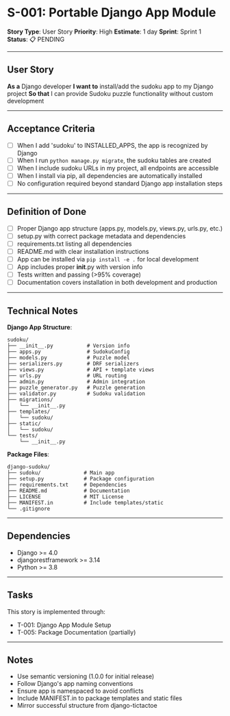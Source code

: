 # S-001: Portable Django App Module

**Story Type**: User Story
**Priority**: High
**Estimate**: 1 day
**Sprint**: Sprint 1
**Status**: 📋 PENDING

---

## User Story

**As a** Django developer
**I want to** install/add the sudoku app to my Django project
**So that** I can provide Sudoku puzzle functionality without custom development

---

## Acceptance Criteria

- [ ] When I add 'sudoku' to INSTALLED_APPS, the app is recognized by Django
- [ ] When I run `python manage.py migrate`, the sudoku tables are created
- [ ] When I include sudoku URLs in my project, all endpoints are accessible
- [ ] When I install via pip, all dependencies are automatically installed
- [ ] No configuration required beyond standard Django app installation steps

---

## Definition of Done

- [ ] Proper Django app structure (apps.py, models.py, views.py, urls.py, etc.)
- [ ] setup.py with correct package metadata and dependencies
- [ ] requirements.txt listing all dependencies
- [ ] README.md with clear installation instructions
- [ ] App can be installed via `pip install -e .` for local development
- [ ] App includes proper __init__.py with version info
- [ ] Tests written and passing (>95% coverage)
- [ ] Documentation covers installation in both development and production

---

## Technical Notes

**Django App Structure**:
```
sudoku/
├── __init__.py           # Version info
├── apps.py               # SudokuConfig
├── models.py             # Puzzle model
├── serializers.py        # DRF serializers
├── views.py              # API + template views
├── urls.py               # URL routing
├── admin.py              # Admin integration
├── puzzle_generator.py   # Puzzle generation
├── validator.py          # Sudoku validation
├── migrations/
│   └── __init__.py
├── templates/
│   └── sudoku/
├── static/
│   └── sudoku/
└── tests/
    └── __init__.py
```

**Package Files**:
```
django-sudoku/
├── sudoku/              # Main app
├── setup.py             # Package configuration
├── requirements.txt     # Dependencies
├── README.md            # Documentation
├── LICENSE              # MIT License
├── MANIFEST.in          # Include templates/static
└── .gitignore
```

---

## Dependencies

- Django >= 4.0
- djangorestframework >= 3.14
- Python >= 3.8

---

## Tasks

This story is implemented through:
- T-001: Django App Module Setup
- T-005: Package Documentation (partially)

---

## Notes

- Use semantic versioning (1.0.0 for initial release)
- Follow Django's app naming conventions
- Ensure app is namespaced to avoid conflicts
- Include MANIFEST.in to package templates and static files
- Mirror successful structure from django-tictactoe
